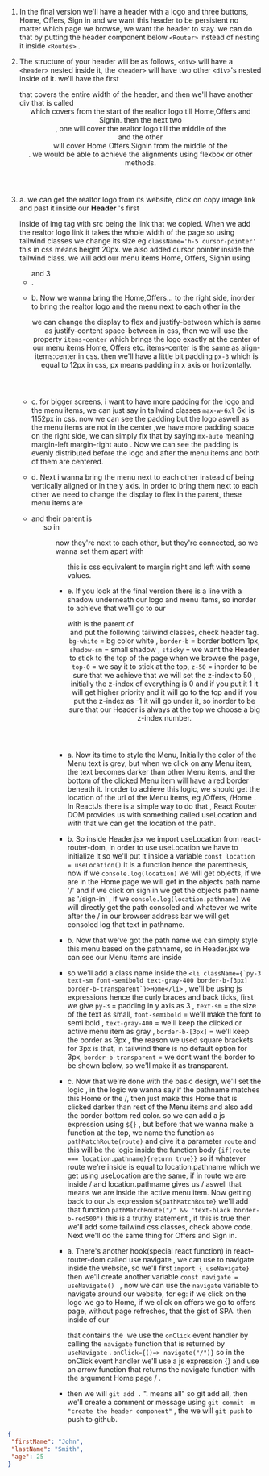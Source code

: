 1. In the final version we'll have a header with a logo and three buttons, Home, Offers, Sign in and we want this header to be persistent no matter which page we browse, we want the header to stay. we can do that by putting the header component below `<Router>` instead of nesting it inside `<Routes>` .

2. The structure of your header will be as follows, ` <div> ` will have a `<header>` nested inside it, the `<header>` will have two other `<div>`'s nested inside of it. 
we'll have the first <div> that covers the entire width of the header, and then we'll have another div that is called <header> which covers from the start of the realtor logo till Home,Offers and Signin.
then the next two <div> , one will cover the realtor logo till the middle of the <header> and the other <div> will cover Home Offers Signin from the middle of the <header>. we would be able to achieve the alignments using flexbox or other methods.

3. a. we can get the realtor logo from its website, click on copy image link and past it inside our __Header__ 's first <div> inside of img tag with src being the link that we copied. When we add the realtor logo link it takes the whole width of the page so using tailwind classes we change its size eg ``className='h-5 cursor-pointer'`` this in css means height 20px. we also added cursor pointer inside the tailwind class.
we will add our menu items Home, Offers, Signin using <ul> and 3 <li>.
3. b. Now we wanna bring the Home,Offers... to the right side, inorder to bring the realtor logo and the menu next to each other in the <header className='flex justify-between'> we can change the display to flex and justify-between which is same as justify-content space-between in css, then we will use the property `items-center` which brings the logo exactly at the center of our menu items Home, Offers etc.
items-center is the same as align-items:center in css. then we'll have a little bit padding `px-3` which is equal to 12px in css, px means padding in x axis or horizontally.
3. c. for bigger screens, i want to have more padding for the logo and the menu items, we can just say in tailwind classes `max-w-6xl` 6xl is 1152px in css. now we can see the padding but the logo aswell as the menu items are not in the center ,we have more padding space on the right side, we can simply fix that by saying `mx-auto` meaning margin-left margin-right auto . Now we can see the padding is evenly distributed before the logo and after the menu items and both of them are centered.
3. d. Next i wanna bring the menu next to each other instead of being vertically aligned or in the y axis. In order to bring them next to each other we need to change the display to flex in the parent, these menu items are <li> and their parent is <ul> so in <ul className="flex"> now they're next to each other, but they're connected, so we wanna set them apart with <ul className="space-x-10"> this is css equivalent to margin right and left with some values.
3. e. If you look at the final version there is a line with a shadow underneath our logo and menu items, so inorder to achieve that we'll go to our <div> with is the parent of <header className= "bg-white border-b shadow-sm sticky top-0 z-50"> and put the following tailwind classes, check header tag.
`bg-white` = bg color white , `border-b` = border bottom 1px, `shadow-sm` = small shadow , `sticky` = we want the Header to stick to the top of the page when we browse the page, `top-0` = we say it to stick at the top, `z-50` = inorder to be sure that we achieve that we will set the z-index to 50 , initially the z-index of everything is 0 and if you put it 1 it will get higher priority and it will go to the top and if you put the z-index as -1 it will go under it, so inorder to be sure that our Header is always at the top we choose a big z-index number.

4. a. Now its time to style the Menu, Initially the color of the Menu text is grey, but when we click on any Menu item, the text becomes darker than other Menu items, and the bottom of the clicked Menu item will have a red border beneath it. Inorder to achieve this logic, we should get the location of the url of the Menu items, eg /Offers, /Home . In ReactJs there is a simple way to do that , React Router DOM provides us with something called useLocation and with that we can get the location of the path.
4. b. So inside Header.jsx we import useLocation from react-router-dom, in order to use useLocation we have to initialize it so we'll put it inside a variable `const location = useLocation()` it is a function hence the parenthesis, now if we `console.log(location)` we will get objects, if we are in the Home page we will get in the objects path name '/' and if we click on sign in we get the objects path name as '/sign-in' , if we `console.log(location.pathname)` we will directly get the path consoled and whatever we write after the / in our browser address bar we will get consoled log that text in pathname.
4. b. Now that we've got the path name we can simply style this menu based on the pathname, so in Header.jsx we can see our Menu items are inside <li> so we'll add a class name inside the ``<li className={`py-3 text-sm font-semibold text-gray-400 border-b-[3px] border-b-transparent`}>Home</li>`` , we'll be using js expressions hence the curly braces and back ticks, first we give `py-3` = padding in y axis as 3 , `text-sm` = the size of the text as small, `font-semibold` = we'll make the font to semi bold , `text-gray-400` = we'll keep the clicked or active menu item as gray , `border-b-[3px]` = we'll keep the border as 3px , the reason we used square brackets for 3px is that, in tailwind there is no default option for 3px, `border-b-transparent` = we dont want the border to be shown below, so we'll make it as transparent.
4. c. Now that we're done with the basic design, we'll set the logic , in the logic we wanna say if the pathname matches this Home or the /, then just make this Home that is clicked darker than rest of the Menu items and also add the border bottom red color. so we can add a js expression using ``${}`` , but before that we wanna make a function at the top, we name the function as `pathMatchRoute(route)` and give it a parameter `route` and this will be the logic inside the function body `{if(route === location.pathname){return true}}` so if whatever route we're inside is equal to location.pathname which we get using useLocation are the same, if in route we are inside / and location.pathname gives us / aswell that means we are inside the active menu item. Now getting back to our Js expression ``${pathMatchRoute}`` we'll add that function `pathMatchRoute("/" && "text-black border-b-red500")` this is a truthy statement , if this is true then we'll add some tailwind css classes, check above code. Next we'll do the same thing for Offers and Sign in.

5. a. There's another hook(special react function) in react-router-dom called use navigate , we can use to navigate inside the website, so we'll first `import { useNavigate}` then we'll create another variable `const navigate = useNavigate() ` , now we can use the `navigate` variable to navigate around our website, for eg: if we click on the logo we go to Home, if we click on offers we go to offers page, without page refreshes, that the gist of SPA. then inside of our <div> that contains the <img> we use the `onClick` event handler by calling the `navigate` function that is returned by `useNavigate` . ``onClick={()=> navigate("/")}`` so in the onClick event handler we'll use a js expression {} and use an arrow function that returns the navigate function with the argument Home page / .

6. then we will `git add .` ". means all" so git add all, then we'll create a comment or message using `git commit -m "create the header component"` , the we will `git push` to push to github.
  
 ```json
{
  "firstName": "John",
  "lastName": "Smith",
  "age": 25
}
```
